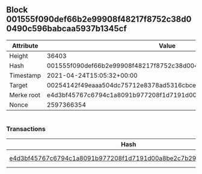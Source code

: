 ## Block 001555f090def66b2e99908f48217f8752c38d00490c596babcaa5937b1345cf

Attribute | Value
--- | ---
Height | 36403
Hash | 001555f090def66b2e99908f48217f8752c38d00490c596babcaa5937b1345cf
Timestamp | 2021-04-24T15:05:32+00:00
Target | 00254142f49eaaa504dc75712e8378ad5316cbcead634704b3734b6271167cc4
Merke root | e4d3bf45767c6794c1a8091b977208f1d7191d00a8be2c7b296d0fb4d30d80bd
Nonce | 2597366354

```

```

### Transactions

Hash | Amount
--- | ---
[e4d3bf45767c6794c1a8091b977208f1d7191d00a8be2c7b296d0fb4d30d80bd](e4d3bf45767c6794c1a8091b977208f1d7191d00a8be2c7b296d0fb4d30d80bd.md) | 10.00000000 SKEPTI 
